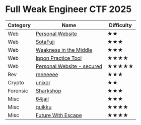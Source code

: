 # Full Weak Engineer CTF 2025

|Category|Name|Difficulty|
|---|---|---|
|Web|[Personal Website](/Full%20Weak%20Engineer%20CTF%202025/Personal%20Website)|★★|
|Web|[SotaFuji](/Full%20Weak%20Engineer%20CTF%202025/SotaFuji)|★★★|
|Web|[Weakness in the Middle](/Full%20Weak%20Engineer%20CTF%202025/Weakness%20in%20the%20Middle)|★★★|
|Web|[Ippon Practice Tool](/Full%20Weak%20Engineer%20CTF%202025/Ippon%20Practice%20Tool)|★★★★|
|Web|[Personal Website - secured](/Full%20Weak%20Engineer%20CTF%202025/Personal%20Website%20-%20secured)|★★★★★|
|Rev|[reeeeeee](/Full%20Weak%20Engineer%20CTF%202025/reeeeeee)|★★★|
|Crypto|[unixor](/Full%20Weak%20Engineer%20CTF%202025/unixor)|★★|
|Forensic|[Sharkshop](/Full%20Weak%20Engineer%20CTF%202025/Sharkshop)|★★★|
|Misc|[64jail](/Full%20Weak%20Engineer%20CTF%202025/64jail)|★★★|
|Misc|[quikku](/Full%20Weak%20Engineer%20CTF%202025/quikku)|★★★★|
|Misc|[Future With Escape](/Full%20Weak%20Engineer%20CTF%202025/Future%20With%20Escape)|★★★★|
